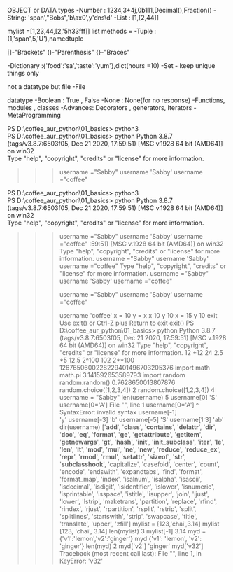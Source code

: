 OBJECT or DATA types
-Number : 1234,3+4j,0b111,Decimal(),Fraction()
-String: 'span',"Bobs",'b\ax0',y'dns\d'
-List : [1,[2,44]]

mylist =[1,23,44,[2,'5h33fff]]
list methods = 
-Tuple : (1,'span',5,'U'),namedtuple

[]-"Brackets"
()-"Parenthesis"
{}-"Braces"

-Dictionary :{'food':'sa','taste':'yum'},dict(hours =10)
-Set - keep unique things only

not a datatype but file
-File 

datatype
-Boolean : True , False
-None : None(for no response)
-Functions, modules , classes 
-Advances: Decorators , generators, Iterators
-MetaProgramming

PS D:\coffee_aur_python\01_basics> python3        
PS D:\coffee_aur_python\01_basics> python
Python 3.8.7 (tags/v3.8.7:6503f05, Dec 21 2020, 17:59:51) [MSC v.1928 64 bit (AMD64)] on win32      
Type "help", "copyright", "credits" or "license" for more information.
>>> username ="Sabby"
>>> username
'Sabby'
>>> username ="coffee"
>>>
PS D:\coffee_aur_python\01_basics> python3        
PS D:\coffee_aur_python\01_basics> python
Python 3.8.7 (tags/v3.8.7:6503f05, Dec 21 2020, 17:59:51) [MSC v.1928 64 bit (AMD64)] on win32      
Type "help", "copyright", "credits" or "license" for more information.
>>> username ="Sabby"
>>> username
'Sabby'
>>> username ="coffee"
:59:51) [MSC v.1928 64 bit (AMD64)] on win32      
Type "help", "copyright", "credits" or "license" for more information.
>>> username ="Sabby"
>>> username
'Sabby'
>>> username ="coffee"
Type "help", "copyright", "credits" or "license" for more information.
>>> username ="Sabby"
>>> username
'Sabby'
>>> username ="coffee"
>>>
>>> username ="Sabby"
>>> username
'Sabby'
>>> username ="coffee"
>>>
>>>
>>> username
'coffee'
>>> x = 10
>>> y = x
>>> x
10
>>> y
10
>>> x = 15
>>> y
10
>>> exit
Use exit() or Ctrl-Z plus Return to exit
>>> exit()
PS D:\coffee_aur_python\01_basics> python
Python 3.8.7 (tags/v3.8.7:6503f05, Dec 21 2020, 17:59:51) [MSC v.1928 64 bit (AMD64)] on win32
Type "help", "copyright", "credits" or "license" for more information.
>>> 12 +12
24
>>> 2.5 *5
12.5
>>> 2^100
102
>>> 2**100
1267650600228229401496703205376
>>> import math
>>> math.pi
3.141592653589793
>>> import random
>>> random.random()
0.7628650013807876
>>> random.choice([1,2,3,4])
2
>>> random.choice([1,2,3,4])
4
>>> username = "Sabby"
>>> len(username) 
5
>>> username[0]
'S'
>>> username[0='A']
  File "<stdin>", line 1
    username[0='A']
              ^
SyntaxError: invalid syntax
>>> username[-1]    
'y'
>>> username[-3] 
'b'
>>> username[-5] 
'S'
>>> username[1:3]
'ab'
>>> dir(username) 
['__add__', '__class__', '__contains__', '__delattr__', '__dir__', '__doc__', '__eq__', '__format__', '__ge__', '__getattribute__', '__getitem__', '__getnewargs__', '__gt__', '__hash__', '__init__', '__init_subclass__', '__iter__', '__le__', '__len__', '__lt__', '__mod__', '__mul__', '__ne__', '__new__', '__reduce__', '__reduce_ex__', '__repr__', '__rmod__', '__rmul__', '__setattr__', '__sizeof__', '__str__', '__subclasshook__', 'capitalize', 'casefold', 'center', 'count', 'encode', 'endswith', 'expandtabs', 'find', 'format', 'format_map', 'index', 'isalnum', 'isalpha', 'isascii', 'isdecimal', 'isdigit', 'isidentifier', 'islower', 'isnumeric', 'isprintable', 'isspace', 'istitle', 'isupper', 'join', 'ljust', 'lower', 'lstrip', 'maketrans', 'partition', 'replace', 'rfind', 'rindex', 'rjust', 'rpartition', 'rsplit', 'rstrip', 'split', 'splitlines', 'startswith', 'strip', 'swapcase', 'title', 'translate', 'upper', 'zfill']
>>> mylist = [123,'chai',3.14]
>>> mylist
[123, 'chai', 3.14]
>>> len(mylist) 
3
>>> mylist[-1] 
3.14
>>> myd = {'v1':'lemon','v2':'ginger'}
>>> myd
{'v1': 'lemon', 'v2': 'ginger'}
>>> len(myd) 
2
>>> myd['v2'] 
'ginger'
>>> myd['v32'] 
Traceback (most recent call last):
  File "<stdin>", line 1, in <module>
KeyError: 'v32'
>>>
